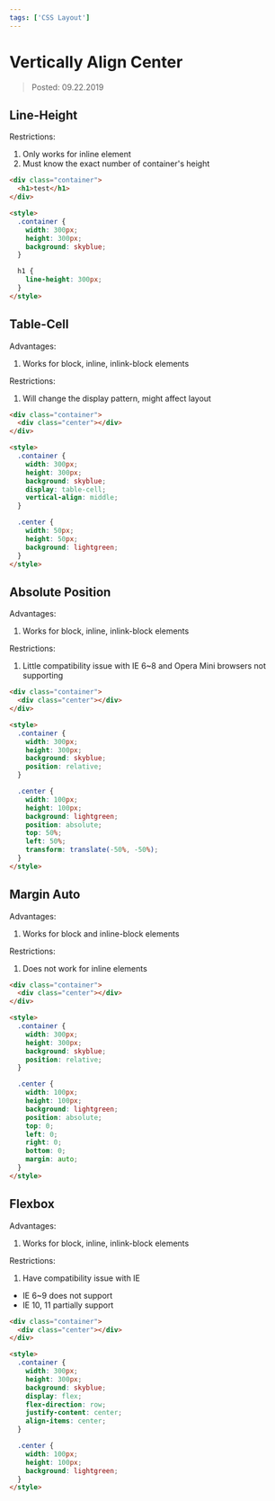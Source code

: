 ```yaml
---
tags: ['CSS Layout']
---
```


# Vertically Align Center

> Posted: 09.22.2019

<Tag />

## Line-Height

Restrictions:
1. Only works for inline element
2. Must know the exact number of container's height

```html
<div class="container">
  <h1>test</h1>
</div>

<style>
  .container {
    width: 300px;
    height: 300px;
    background: skyblue;
  }

  h1 {
    line-height: 300px;
  }
</style>
```

## Table-Cell

Advantages:

1. Works for block, inline, inlink-block elements

Restrictions:

1. Will change the display pattern, might affect layout

```html
<div class="container">
  <div class="center"></div>
</div>

<style>
  .container {
    width: 300px;
    height: 300px;
    background: skyblue;
    display: table-cell;
    vertical-align: middle;
  }

  .center {
    width: 50px;
    height: 50px;
    background: lightgreen;
  }
</style>
```

## Absolute Position

Advantages:

1. Works for block, inline, inlink-block elements

Restrictions:

1. Little compatibility issue with IE 6~8 and Opera Mini browsers not supporting

```html
<div class="container">
  <div class="center"></div>
</div>

<style>
  .container {
    width: 300px;
    height: 300px;
    background: skyblue;
    position: relative;
  }

  .center {
    width: 100px;
    height: 100px;
    background: lightgreen;
    position: absolute;
    top: 50%;
    left: 50%;
    transform: translate(-50%, -50%);
  }
</style>
```

## Margin Auto

Advantages:

1. Works for block and inline-block elements

Restrictions:

1. Does not work for inline elements

```html
<div class="container">
  <div class="center"></div>
</div>

<style>
  .container {
    width: 300px;
    height: 300px;
    background: skyblue;
    position: relative;
  }

  .center {
    width: 100px;
    height: 100px;
    background: lightgreen;
    position: absolute;
    top: 0;
    left: 0;
    right: 0;
    bottom: 0;
    margin: auto;
  }
</style>
```

## Flexbox

Advantages:

1. Works for block, inline, inlink-block elements

Restrictions: 

1. Have compatibility issue with IE
  - IE 6~9 does not support 
  - IE 10, 11 partially support

```html
<div class="container">
  <div class="center"></div>
</div>

<style>
  .container {
    width: 300px;
    height: 300px;
    background: skyblue;
    display: flex;
    flex-direction: row;
    justify-content: center;
    align-items: center;
  }

  .center {
    width: 100px;
    height: 100px;
    background: lightgreen;
  }
</style>
```

<Disqus />